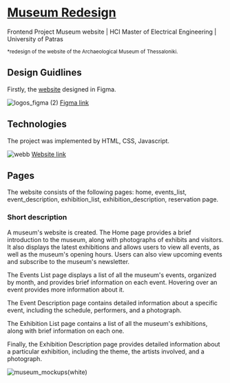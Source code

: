 # [Museum Redesign](https://museumtemplate.netlify.app/home.html)

Frontend Project Museum website | HCI Master of Electrical Engineering | University of Patras

<sup>*redesign of the website of the Archaeological Museum of Thessaloniki.</sup>


## Design Guidlines

Firstly, the [website](https://museumtemplate.netlify.app/home.html) designed in Figma.

![logos_figma (2)](https://user-images.githubusercontent.com/99615706/235980533-25e77222-048c-43f5-98b6-c0eb13b4e239.svg)
[Figma link](https://www.figma.com/proto/2cbZ52E8UOeSUQoZXC6xDA/Museum?node-id=2-149&scaling=min-zoom&page-id=0%3A1&starting-point-node-id=2%3A149)


## Technologies
The project was implemented by HTML, CSS, Javascript.

![webb](https://user-images.githubusercontent.com/99615706/235981346-f05f11fe-3718-48b8-b06b-fabbacb66587.svg)
[Website link](https://museumtemplate.netlify.app/home.html)


## Pages
The website consists of the following pages: home, events_list, event_description, exhibition_list, exhibition_description, reservation page.

### Short description
A museum's  website is created. The Home page provides a brief introduction to the museum, along with photographs of exhibits and visitors. It also displays the latest exhibitions and allows users to view all events, as well as the museum's opening hours. Users can also view upcoming events and subscribe to the museum's newsletter.

The Events List page displays a list of all the museum's events, organized by month, and provides brief information on each event. Hovering over an event provides more information about it.

The Event Description page contains detailed information about a specific event, including the schedule, performers, and a photograph.

The Exhibition List page contains a list of all the museum's exhibitions, along with brief information on each one.

Finally, the Exhibition Description page provides detailed information about a particular exhibition, including the theme, the artists involved, and a photograph.

[//]: # "PRESENTATION PHOTO---------------------------------------"
![museum_mockups(white)](https://user-images.githubusercontent.com/99615706/235976264-040deb40-f082-41f0-92d3-558b36e68242.png)


